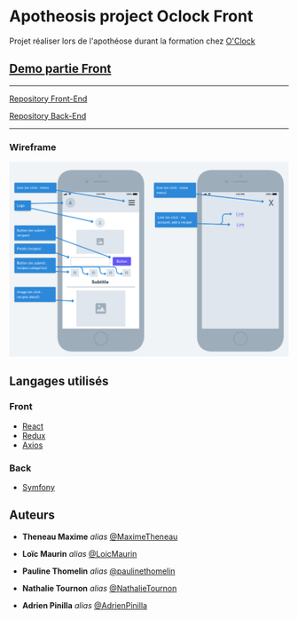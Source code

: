 # Apotheosis project Oclock Front

Projet réaliser lors de l'apothéose durant la formation chez [O'Clock](https://oclock.io/)


## [Demo partie Front](https://omiam.theneaumaxime.fr/)

---

[Repository Front-End](https://github.com/MaximeTheneau/Apotheosis-Project-Oclock-Front)

[Repository Back-End](https://github.com/MaximeTheneau/Apotheosis-Project-Oclock-Back)

---

### Wireframe

[![Wireframe](/docs/wireframes/home.mobile.png)](/docs/)

## Langages utilisés 

### Front

- [React](https://fr.reactjs.org/)
- [Redux](https://react-redux.js.org/)
- [Axios](https://axios-http.com/)

### Back

- [Symfony](https://fr.reactjs.org/)

## Auteurs

* **Theneau Maxime** _alias_ [@MaximeTheneau](https://github.com/MaximeTheneau)

* **Loïc Maurin** _alias_ [@LoicMaurin](https://github.com/LoicMAURIN)

* **Pauline Thomelin** _alias_ [@paulinethomelin ](https://github.com/paulinethomelin)

* **Nathalie Tournon** _alias_ [@NathalieTournon ](https://github.com/NathalieTournon)

* **Adrien Pinilla** _alias_ [@AdrienPinilla ](https://github.com/AdrienPinilla)
